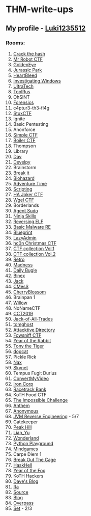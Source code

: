 # THM-write-ups

## My profile - [Luki1235512](https://tryhackme.com/p/Luki1235512)

### Rooms:

1. [Crack the hash](https://github.com/Luki1235512/THM-write-ups/blob/main/write-ups/Crack%20the%20hash/README.md)
2. [Mr Robot CTF](https://github.com/Luki1235512/THM-write-ups/blob/main/write-ups/Mr%20Robot%20CTF/README.md)
3. [GoldenEye](https://github.com/Luki1235512/THM-write-ups/blob/main/write-ups/GoldenEye/README.md)
4. [Jurassic Park](https://github.com/Luki1235512/THM-write-ups/blob/main/write-ups/Jurassic%20Park/README.md)
5. [HeartBleed](https://github.com/Luki1235512/THM-write-ups/blob/main/write-ups/HeartBleed/README.md)
6. [Investigating Windows](https://github.com/Luki1235512/THM-write-ups/blob/main/write-ups/Investigating%20Windows/README.md)
7. [UltraTech](https://github.com/Luki1235512/THM-write-ups/blob/main/write-ups/UltraTech/README.md)
8. [ToolRus](https://github.com/Luki1235512/THM-write-ups/blob/main/write-ups/ToolsRus/README.md)
9. OhSINT
10. [Forensics](https://github.com/Luki1235512/THM-write-ups/blob/main/write-ups/Forensics/README.md)
11. c4ptur3-th3-fl4g
12. [StuxCTF](https://github.com/Luki1235512/THM-write-ups/blob/main/write-ups/StuxCTF/README.md)
13. Ignite
14. Basic Pentesting
15. Anonforce
16. [Simple CTF](https://github.com/Luki1235512/THM-write-ups/blob/main/write-ups/Simple%20CTF/README.md)
17. [Boiler CTF](https://github.com/Luki1235512/THM-write-ups/blob/main/write-ups/Boiler%20CTF/README.md)
18. Thompson
19. Library
20. [Dav](https://github.com/Luki1235512/THM-write-ups/blob/main/write-ups/Dav/README.md)
21. [Develpy](https://github.com/Luki1235512/THM-write-ups/blob/main/write-ups/Develpy/README.md)
22. Brainstorm
23. [Break it](https://github.com/Luki1235512/THM-write-ups/blob/main/write-ups/Break%20it/README.md)
24. [Biohazard](https://github.com/Luki1235512/THM-write-ups/blob/main/write-ups/Biohazard/README.md)
25. [Adventure Time](https://github.com/Luki1235512/THM-write-ups/blob/main/write-ups/Adventure%20Time/README.md)
26. [Scripting](https://github.com/Luki1235512/THM-write-ups/blob/main/write-ups/Scripting/README.md)
27. [HA Joker CTF](https://github.com/Luki1235512/THM-write-ups/blob/main/write-ups/HA%20Joker%20CTF/README.md)
28. [Wgel CTF](https://github.com/Luki1235512/THM-write-ups/blob/main/write-ups/Wgel%20CTF/README.md)
29. Borderlands
30. [Agent Sudo](https://github.com/Luki1235512/THM-write-ups/blob/main/write-ups/Agent%20Sudo/README.md)
31. [Ninja Skills](https://github.com/Luki1235512/THM-write-ups/blob/main/write-ups/Ninja%20Skills/README.md)
32. [Reversing ELF](https://github.com/Luki1235512/THM-write-ups/blob/main/write-ups/Reversing%20ELF/README.md)
33. [Basic Malware RE](https://github.com/Luki1235512/THM-write-ups/blob/main/write-ups/Basic%20Malware%20RE/README.md)
34. [Blueprint](https://github.com/Luki1235512/THM-write-ups/blob/main/write-ups/Blueprint/README.md)
35. [LazyAdmin](https://github.com/Luki1235512/THM-write-ups/blob/main/write-ups/LazyAdmin/README.md)
36. [hc0n Christmas CTF](https://github.com/Luki1235512/THM-write-ups/blob/main/write-ups/hc0n%20Christmas%20CTF/README.md)
37. [CTF collection Vol.1](https://github.com/Luki1235512/THM-write-ups/blob/main/write-ups/CTF%20collection%20Vol.1/README.md)
38. [CTF collection Vol.2](https://github.com/Luki1235512/THM-write-ups/blob/main/write-ups/CTF%20collection%20Vol.2/README.md)
39. [Retro](https://github.com/Luki1235512/THM-write-ups/blob/main/write-ups/Retro/README.md)
40. [Madness](https://github.com/Luki1235512/THM-write-ups/blob/main/write-ups/Madness/README.md)
41. [Daily Bugle](https://github.com/Luki1235512/THM-write-ups/blob/main/write-ups/Daily%20Bugle/README.md)
42. [Binex](https://github.com/Luki1235512/THM-write-ups/blob/main/write-ups/Binex/README.md)
43. [Jack](https://github.com/Luki1235512/THM-write-ups/blob/main/write-ups/Jack/README.md)
44. [CMesS](https://github.com/Luki1235512/THM-write-ups/blob/main/write-ups/CMesS/README.md)
45. [CherryBlossom](https://github.com/Luki1235512/THM-write-ups/blob/main/write-ups/CherryBlossom/README.md)
46. Brainpan 1
47. [Willow](https://github.com/Luki1235512/THM-write-ups/blob/main/write-ups/Willow/README.md)
48. NoNameCTF
49. [CCT2019](https://github.com/Luki1235512/THM-write-ups/blob/main/write-ups/CCT2019/README.md)
50. [Jack-of-All-Trades](https://github.com/Luki1235512/THM-write-ups/blob/main/write-ups/Jack-of-All-Trades/README.md)
51. [tomghost](https://github.com/Luki1235512/THM-write-ups/blob/main/write-ups/tomghost/README.md)
52. [Attacktive Directory](https://github.com/Luki1235512/THM-write-ups/blob/main/write-ups/Attacktive%20Directory/README.md)
53. [Fowsniff CTF](https://github.com/Luki1235512/THM-write-ups/blob/main/write-ups/Fowsniff%20CTF/README.md)
54. [Year of the Rabbit](https://github.com/Luki1235512/THM-write-ups/blob/main/write-ups/Year%20of%20the%20Rabbit/README.md)
55. [Tony the Tiger](https://github.com/Luki1235512/THM-write-ups/blob/main/write-ups/Tony%20the%20Tiger/README.md)
56. [dogcat](https://github.com/Luki1235512/THM-write-ups/blob/main/write-ups/dogcat/README.md)
57. Pickle Rick
58. [Nax](https://github.com/Luki1235512/THM-write-ups/blob/main/write-ups/Nax/README.md)
59. [Skynet](https://github.com/Luki1235512/THM-write-ups/blob/main/write-ups/Skynet/README.md)
60. Tempus Fugit Durius
61. [ConvertMyVideo](https://github.com/Luki1235512/THM-write-ups/blob/main/write-ups/ConvertMyVideo/README.md)
62. [Iron Corp](https://github.com/Luki1235512/THM-write-ups/blob/main/write-ups/Iron%20Corp/README.md)
63. [Racetrack Bank](https://github.com/Luki1235512/THM-write-ups/blob/main/write-ups/Racetrack%20Bank/README.md)
64. KoTH Food CTF
65. [The Impossible Challenge](https://github.com/Luki1235512/THM-write-ups/blob/main/write-ups/The%20Impossible%20Challenge/README.md)
66. [Anthem](https://github.com/Luki1235512/THM-write-ups/blob/main/write-ups/Anthem/README.md)
67. [Anonymous](https://github.com/Luki1235512/THM-write-ups/blob/main/write-ups/Anonymous/README.md)
68. [JVM Reverse Engineering](https://github.com/Luki1235512/THM-write-ups/blob/main/write-ups/JVM%20Reverse%20Engineering/README.md) - 5/7
69. Gatekeeper
70. [Peak Hill](https://github.com/Luki1235512/THM-write-ups/blob/main/write-ups/Peak%20Hill/README.md)
71. [Lian_Yu](https://github.com/Luki1235512/THM-write-ups/blob/main/write-ups/Lian_Yu/README.md)
72. [Wonderland](https://github.com/Luki1235512/THM-write-ups/blob/main/write-ups/Wonderland/README.md)
73. [Python Playground](https://github.com/Luki1235512/THM-write-ups/blob/main/write-ups/Python%20Playground/README.md)
74. [Mindgames](https://github.com/Luki1235512/THM-write-ups/blob/main/write-ups/Mindgames/README.md)
76. Carpe Diem 1
77. [Break Out The Cage](https://github.com/Luki1235512/THM-write-ups/blob/main/write-ups/Break%20Out%20The%20Cage/README.md)
78. [HaskHell](https://github.com/Luki1235512/THM-write-ups/blob/main/write-ups/HaskHell/README.md)
79. [Year of the Fox](https://github.com/Luki1235512/THM-write-ups/blob/main/write-ups/Year%20of%20the%20Fox/README.md)
80. KoTH Hackers
81. [Dave's Blog](https://github.com/Luki1235512/THM-write-ups/blob/main/write-ups/Dave's%20Blog/README.md)
82. [Ra](https://github.com/Luki1235512/THM-write-ups/blob/main/write-ups/Ra/README.md)
83. [Source](https://github.com/Luki1235512/THM-write-ups/blob/main/write-ups/Source/README.md)
84. [Blog](https://github.com/Luki1235512/THM-write-ups/blob/main/write-ups/Blog/README.md)
85. [Overpass](https://github.com/Luki1235512/THM-write-ups/blob/main/write-ups/Overpass/README.md)
86. [Set](https://github.com/Luki1235512/THM-write-ups/blob/main/write-ups/Set/README.md) - 2/3

